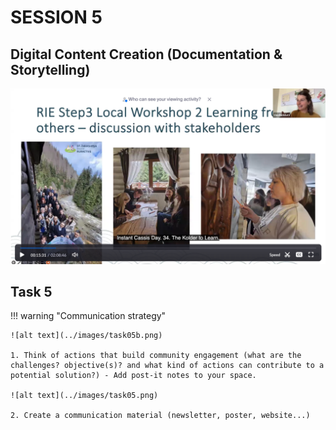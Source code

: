 # SESSION 5

## Digital Content Creation (Documentation & Storytelling)

[![Session 5 - 25/03/2025](../../images/video05.png)](https://iaac.zoom.us/rec/share/aKckHopyE3rkZF-3hrH5gf07B_bztyj1TNqiysCjDS87yffYKVuT-upBLZsxWMNN.baQBBVDQtZIPOiRF?startTime=1742904384000)



## Task 5 

!!! warning "Communication strategy"

    ![alt text](../images/task05b.png)

    1. Think of actions that build community engagement (what are the challenges? objective(s)? and what kind of actions can contribute to a potential solution?) - Add post-it notes to your space.
    
    ![alt text](../images/task05.png)

    2. Create a communication material (newsletter, poster, website...)    

